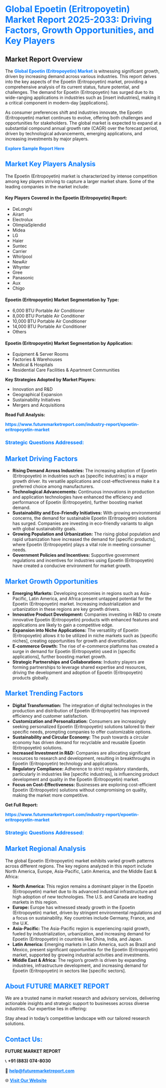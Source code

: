 <h1 style="color: #007BFF;">Global Epoetin (Eritropoyetin) Market Report 2025-2033: Driving Factors, Growth Opportunities, and Key Players</h1>

<section id="overview">
<h2>Market Report Overview</h2>
<p>The <a href="https://www.futuremarketreport.com/industry-report/epoetin-eritropoyetin-market" style="color: #007BFF; text-decoration: none;"><strong>Global Epoetin (Eritropoyetin) Market</strong></a> is witnessing significant growth, driven by increasing demand across various industries. This report delves into the key aspects of the Epoetin (Eritropoyetin) market, providing a comprehensive analysis of its current status, future potential, and challenges. The demand for Epoetin (Eritropoyetin) has surged due to its wide-ranging applications in industries such as [insert industries], making it a critical component in modern-day [applications].</p>
<p>As consumer preferences shift and industries innovate, the Epoetin (Eritropoyetin) market continues to evolve, offering both challenges and opportunities for stakeholders. The global market is expected to expand at a substantial compound annual growth rate (CAGR) over the forecast period, driven by technological advancements, emerging applications, and increasing investments by major players.</p>
</section>

<section id="overview">
<p><a href="https://www.futuremarketreport.com/request-sample/reportId=32973" style="color: #007BFF; text-decoration: none;"><strong>Explore Sample Report Here</strong></a></p>
</section>

<section id="key-players">
<h2 style="color: #007BFF;">Market Key Players Analysis</h2>
<p>The Epoetin (Eritropoyetin) market is characterized by intense competition among key players striving to capture a larger market share. Some of the leading companies in the market include:</p>
<h4>Key Players Covered in the Epoetin (Eritropoyetin) Report:</h4>
<ul><li>DeLonghi</li><li>Airart</li><li>Electrolux</li><li>OlimpiaSplendid</li><li>Midea</li><li>LG</li><li>Haier</li><li>Suntec</li><li>Carrier</li><li>Whirlpool</li><li>NewAir</li><li>Whynter</li><li>Gree</li><li>Panasonic</li><li>Aux</li><li>Chigo</li></ul>
<h4>Epoetin (Eritropoyetin) Market Segmentation by Type:</h4>
<ul><li>6,000 BTU Portable Air Conditioner</li><li>8,000 BTU Portable Air Conditioner</li><li>10,000 BTU Portable Air Conditioner</li><li>14,000 BTU Portable Air Conditioner</li><li>Others</li></ul>

<h4>Epoetin (Eritropoyetin) Market Segmentation by Application:</h4>
<ul><li>Equipment &amp; Server Rooms</li><li>Factories &amp; Warehouses</li><li>Medical &amp; Hospitals</li><li>Residential Care Facilities &amp; Apartment Communities</li></ul>
<p><strong>Key Strategies Adopted by Market Players:</strong></p>
<ul>
<li>Innovation and R&D</li>
<li>Geographical Expansion</li>
<li>Sustainability Initiatives</li>
<li>Mergers and Acquisitions</li>
</ul>
</section>

<section>
<p><strong>Read Full Analysis: </strong></p><a href="https://www.futuremarketreport.com/industry-report/epoetin-eritropoyetin-market" style="color: #007BFF; text-decoration: none;"><strong>https://www.futuremarketreport.com/industry-report/epoetin-eritropoyetin-market</strong></a>
<h3 style="color: #007BFF;">Strategic Questions Addressed:</h3>
</section>

<section id="driving-factors">
<h2 style="color: #007BFF;">Market Driving Factors</h2>
<ul>
<li><strong>Rising Demand Across Industries:</strong> The increasing adoption of Epoetin (Eritropoyetin) in industries such as [specific industries] is a major growth driver. Its versatile applications and cost-effectiveness make it a preferred choice among manufacturers.</li>
<li><strong>Technological Advancements:</strong> Continuous innovations in production and application technologies have enhanced the efficiency and performance of Epoetin (Eritropoyetin), further boosting market demand.</li>
<li><strong>Sustainability and Eco-Friendly Initiatives:</strong> With growing environmental concerns, the demand for sustainable Epoetin (Eritropoyetin) solutions has surged. Companies are investing in eco-friendly variants to align with global sustainability goals.</li>
<li><strong>Growing Population and Urbanization:</strong> The rising global population and rapid urbanization have increased the demand for [specific products], where Epoetin (Eritropoyetin) plays a vital role in meeting consumer needs.</li>
<li><strong>Government Policies and Incentives:</strong> Supportive government regulations and incentives for industries using Epoetin (Eritropoyetin) have created a conducive environment for market growth.</li>
</ul>
</section>

<section id="growth-opportunities">
<h2 style="color: #007BFF;">Market Growth Opportunities</h2>
<ul>
<li><strong>Emerging Markets:</strong> Developing economies in regions such as Asia-Pacific, Latin America, and Africa present untapped potential for the Epoetin (Eritropoyetin) market. Increasing industrialization and urbanization in these regions are key growth drivers.</li>
<li><strong>Innovative Product Development:</strong> Companies investing in R&D to create innovative Epoetin (Eritropoyetin) products with enhanced features and applications are likely to gain a competitive edge.</li>
<li><strong>Expansion into Niche Applications:</strong> The versatility of Epoetin (Eritropoyetin) allows it to be utilized in niche markets such as [specific niches], creating opportunities for growth and diversification.</li>
<li><strong>E-commerce Growth:</strong> The rise of e-commerce platforms has created a surge in demand for Epoetin (Eritropoyetin) used in [specific applications], further boosting market growth.</li>
<li><strong>Strategic Partnerships and Collaborations:</strong> Industry players are forming partnerships to leverage shared expertise and resources, driving the development and adoption of Epoetin (Eritropoyetin) products globally.</li>
</ul>
</section>

<section id="trending-factors">
<h2 style="color: #007BFF;">Market Trending Factors</h2>
<ul>
<li><strong>Digital Transformation:</strong> The integration of digital technologies in the production and distribution of Epoetin (Eritropoyetin) has improved efficiency and customer satisfaction.</li>
<li><strong>Customization and Personalization:</strong> Consumers are increasingly seeking personalized Epoetin (Eritropoyetin) solutions tailored to their specific needs, prompting companies to offer customizable options.</li>
<li><strong>Sustainability and Circular Economy:</strong> The push towards a circular economy has driven demand for recyclable and reusable Epoetin (Eritropoyetin) solutions.</li>
<li><strong>Increased Investment in R&D:</strong> Companies are allocating significant resources to research and development, resulting in breakthroughs in Epoetin (Eritropoyetin) technology and applications.</li>
<li><strong>Regulatory Compliance:</strong> Adherence to strict regulatory standards, particularly in industries like [specific industries], is influencing product development and quality in the Epoetin (Eritropoyetin) market.</li>
<li><strong>Focus on Cost-Effectiveness:</strong> Businesses are exploring cost-efficient Epoetin (Eritropoyetin) solutions without compromising on quality, making the market more competitive.</li>
</ul>
</section>

<section>
<p><strong>Get Full Report: </strong></p><a href="https://www.futuremarketreport.com/industry-report/epoetin-eritropoyetin-market" style="color: #007BFF; text-decoration: none;"><strong>https://www.futuremarketreport.com/industry-report/epoetin-eritropoyetin-market</strong></a>
<h3 style="color: #007BFF;">Strategic Questions Addressed:</h3>
</section>


<section id="regional-analysis">
<h2 style="color: #007BFF;">Market Regional Analysis</h2>
<p>The global Epoetin (Eritropoyetin) market exhibits varied growth patterns across different regions. The key regions analyzed in this report include North America, Europe, Asia-Pacific, Latin America, and the Middle East & Africa:</p>
<ul>
<li><strong>North America:</strong> This region remains a dominant player in the Epoetin (Eritropoyetin) market due to its advanced industrial infrastructure and high adoption of new technologies. The U.S. and Canada are leading markets in this region.</li>
<li><strong>Europe:</strong> Europe has witnessed steady growth in the Epoetin (Eritropoyetin) market, driven by stringent environmental regulations and a focus on sustainability. Key countries include Germany, France, and the U.K.</li>
<li><strong>Asia-Pacific:</strong> The Asia-Pacific region is experiencing rapid growth, fueled by industrialization, urbanization, and increasing demand for Epoetin (Eritropoyetin) in countries like China, India, and Japan.</li>
<li><strong>Latin America:</strong> Emerging markets in Latin America, such as Brazil and Mexico, present significant opportunities for the Epoetin (Eritropoyetin) market, supported by growing industrial activities and investments.</li>
<li><strong>Middle East & Africa:</strong> The region’s growth is driven by expanding industries, infrastructure development, and increasing demand for Epoetin (Eritropoyetin) in sectors like [specific sectors].</li>
</ul>
</section>

<footer>
<h2 style="color: #007BFF;">About FUTURE MARKET REPORT</h2>
<p>We are a trusted name in market research and advisory services, delivering actionable insights and strategic support to businesses across diverse industries. Our expertise lies in offering:</p>

<p>Stay ahead in today’s competitive landscape with our tailored research solutions.</p>

<h2 style="color: #007BFF;">Contact Us:</h2>
<p><strong>FUTURE MARKET REPORT</strong></p>
<p>📞 <strong>+91 (883) 074-8030</strong></p>
<p>📧 <strong><a href="mailto:help@futuremarketreport.com" style="color: #007BFF;">help@futuremarketreport.com</a></strong></p>
<p>🌐 <strong><a href="https://www.futuremarketreport.com/" style="color: #007BFF;">Visit Our Website</a></strong></p>
</footer>